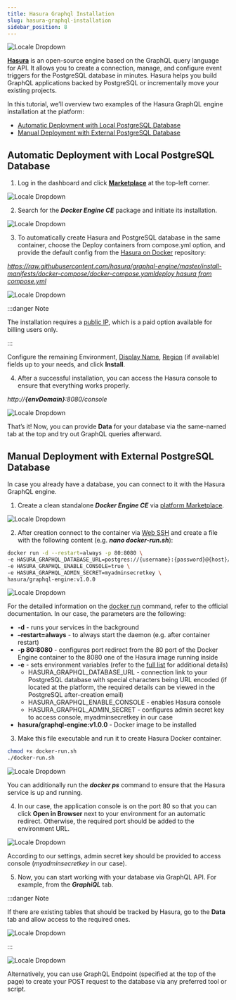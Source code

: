 ```yaml
---
title: Hasura Graphql Installation
slug: hasura-graphql-installation
sidebar_position: 8
---
```


<!-- ## How to Install Hasura GraphQL Engine -->

<div style={{
    display: 'grid',
    gridTemplateColumns: '0.15fr 1fr'
}}>
<div>

![Locale Dropdown](./img/HasuraGraphQLInstallation/01--hasura-logo.png)

</div>

<div>

**[Hasura](https://hasura.io/)** is an open-source engine based on the GraphQL query language for API. It allows you to create a connection, manage, and configure event triggers for the PostgreSQL database in minutes. Hasura helps you build GraphQL applications backed by PostgreSQL or incrementally move your existing projects.

</div>

</div>

In this tutorial, we’ll overview two examples of the Hasura GraphQL engine installation at the platform:

- [Automatic Deployment with Local PostgreSQL Database](/database/postgresql/hasura-graphql-installation#automatic-deployment-with-local-postgresql-database)
- [Manual Deployment with External PostgreSQL Database](/database/postgresql/hasura-graphql-installation#manual-deployment-with-external-postgresql-database)

## Automatic Deployment with Local PostgreSQL Database

1. Log in the dashboard and click **[Marketplace](/deployment-tools/cloud-scripting-&-jps/marketplace#marketplace)** at the top-left corner.

<div style={{
    display:'flex',
    justifyContent: 'center',
    margin: '0 0 1rem 0'
}}>

![Locale Dropdown](./img/HasuraGraphQLInstallation/02-platform-marketplace-button.png)

</div>

2. Search for the **_Docker Engine CE_** package and initiate its installation.

<div style={{
    display:'flex',
    justifyContent: 'center',
    margin: '0 0 1rem 0'
}}>

![Locale Dropdown](./img/HasuraGraphQLInstallation/03--install-docker-engine-ce-from-marketplace.png)

</div>

3. To automatically create Hasura and PostgreSQL database in the same container, choose the Deploy containers from compose.yml option, and provide the default config from the [Hasura on Docker](https://github.com/hasura/graphql-engine/tree/master/install-manifests/docker-compose) repository:

_[https://raw.githubusercontent.com/hasura/graphql-engine/master/install-manifests/docker-compose/docker-compose.yamldeploy hasura from compose.yml](https://raw.githubusercontent.com/hasura/graphql-engine/master/install-manifests/docker-compose/docker-compose.yaml)_

<div style={{
    display:'flex',
    justifyContent: 'center',
    margin: '0 0 1rem 0'
}}>

![Locale Dropdown](./img/HasuraGraphQLInstallation/04--deploy-hasura-from-compose.yml.png)

</div>

:::danger Note

The installation requires a [public IP](/application-setting/external-access-to-applications/public-ip#public-ip), which is a paid option available for billing users only.

:::

Configure the remaining Environment, [Display Name](/environment-management/environment-aliases), [Region](/environment-management/environment-regions/choosing-a-region#environment-regions) (if available) fields up to your needs, and click **Install**.

4. After a successful installation, you can access the Hasura console to ensure that everything works properly.

_http://**{envDomain}**:8080/console_

<div style={{
    display:'flex',
    justifyContent: 'center',
    margin: '0 0 1rem 0'
}}>

![Locale Dropdown](./img/HasuraGraphQLInstallation/05--hasura-admin-panel.png)

</div>

That’s it! Now, you can provide **Data** for your database via the same-named tab at the top and try out GraphQL queries afterward.

## Manual Deployment with External PostgreSQL Database

In case you already have a database, you can connect to it with the Hasura GraphQL engine.

1. Create a clean standalone **_Docker Engine CE_** via [platform Marketplace](/deployment-tools/cloud-scripting-&-jps/marketplace#marketplace).

<div style={{
    display:'flex',
    justifyContent: 'center',
    margin: '0 0 1rem 0'
}}>

![Locale Dropdown](./img/HasuraGraphQLInstallation/06--create-clean-docker-engine-ce.png)

</div>

2. After creation connect to the container via [Web SSH](/deployment-tools/ssh/ssh-access/web-ssh#ssh-access-via-web-browser) and create a file with the following content (e.g. **_nano docker-run.sh_**):

```bash
docker run -d --restart=always -p 80:8080 \
-e HASURA_GRAPHQL_DATABASE_URL=postgres://{username}:{password}@{host}/{dbname} \
-e HASURA_GRAPHQL_ENABLE_CONSOLE=true \
-e HASURA_GRAPHQL_ADMIN_SECRET=myadminsecretkey \
hasura/graphql-engine:v1.0.0
```

<div style={{
    display:'flex',
    justifyContent: 'center',
    margin: '0 0 1rem 0'
}}>

![Locale Dropdown](./img/HasuraGraphQLInstallation/07--prepare-hasura-installation-command.png)

</div>

For the detailed information on the [docker run](https://docs.docker.com/engine/reference/run/) command, refer to the official documentation. In our case, the parameters are the following:

- **-d** - runs your services in the background
- **–restart=always** - to always start the daemon (e.g. after container restart)
- **-p 80:8080** - configures port redirect from the 80 port of the Docker Engine container to the 8080 one of the Hasura image running inside
- **-e** - sets environment variables (refer to the [full list](https://docs.hasura.io/1.0/graphql/manual/deployment/graphql-engine-flags/reference.html) for additional details)
  - HASURA_GRAPHQL_DATABASE_URL - connection link to your PostgreSQL database with special characters being URL encoded (if located at the platform, the required details can be viewed in the PostgreSQL after-creation email)
  - HASURA_GRAPHQL_ENABLE_CONSOLE - enables Hasura console
  - HASURA_GRAPHQL_ADMIN_SECRET - configures admin secret key to access console, myadminsecretkey in our case
- **hasura/graphql-engine:v1.0.0** - Docker image to be installed

3. Make this file executable and run it to create Hasura Docker container.

```bash
chmod +x docker-run.sh
./docker-run.sh
```

<div style={{
    display:'flex',
    justifyContent: 'center',
    margin: '0 0 1rem 0'
}}>

![Locale Dropdown](./img/HasuraGraphQLInstallation/08--install-hasura-with-custom-configurations.png)

</div>

You can additionally run the **_docker ps_** command to ensure that the Hasura service is up and running.

4. In our case, the application console is on the port 80 so that you can click **Open in Browser** next to your environment for an automatic redirect. Otherwise, the required port should be added to the environment URL.

<div style={{
    display:'flex',
    justifyContent: 'center',
    margin: '0 0 1rem 0'
}}>

![Locale Dropdown](./img/HasuraGraphQLInstallation/09--hasura-access-protection-with-admin-secret.png)

</div>

According to our settings, admin secret key should be provided to access console (_myadminsecretkey_ in our case).

5. Now, you can start working with your database via GraphQL API. For example, from the **_GraphiQL_** tab.

:::danger Note

If there are existing tables that should be tracked by Hasura, go to the **Data** tab and allow access to the required ones.

<div style={{
    display:'flex',
    justifyContent: 'center',
    margin: '0 0 1rem 0'
}}>

![Locale Dropdown](./img/HasuraGraphQLInstallation/10--hasura-track-existing-tables.png)

</div>

:::

<div style={{
    display:'flex',
    justifyContent: 'center',
    margin: '0 0 1rem 0'
}}>

![Locale Dropdown](./img/HasuraGraphQLInstallation/11--working-in-hasura-admin-panel.png)

</div>

Alternatively, you can use GraphQL Endpoint (specified at the top of the page) to create your POST request to the database via any preferred tool or script.
